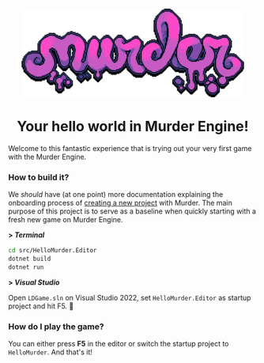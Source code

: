 <p align="center">
<img width="450" src=".github/images/murder_logo.png" alt="Murder logo">
</p>

<h1 align="center">Your hello world in Murder Engine!</h1>

Welcome to this fantastic experience that is trying out your very first game with the Murder Engine.

### How to build it?
We _should_ have (at one point) more documentation explaining the onboarding process of [creating a new project](https://github.com/isadorasophia/murder) with Murder. The main purpose of this project is to serve as a baseline when quickly starting with a fresh new game on Murder Engine.

**\> _Terminal_**

```bash
cd src/HelloMurder.Editor
dotnet build
dotnet run
```

**\> _Visual Studio_**

Open `LDGame.sln` on Visual Studio 2022, set `HelloMurder.Editor` as startup project and hit F5. 🎉

### How do I play the game?
You can either press **F5** in the editor or switch the startup project to `HelloMurder`. And that's it!
